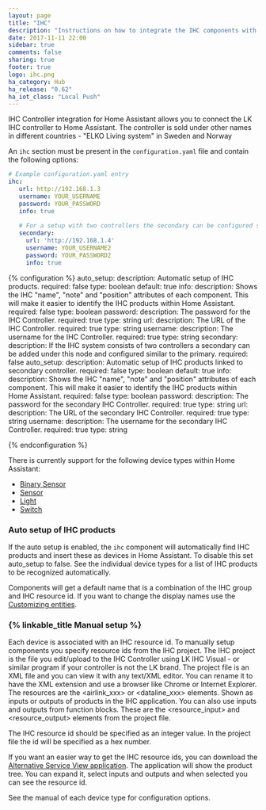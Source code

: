 ```yaml
---
layout: page
title: "IHC"
description: "Instructions on how to integrate the IHC components with Home Assistant"
date: 2017-11-11 22:00
sidebar: true
comments: false
sharing: true
footer: true
logo: ihc.png
ha_category: Hub
ha_release: "0.62"
ha_iot_class: "Local Push"
---
```


IHC Controller integration for Home Assistant allows you to connect the LK IHC
controller to Home Assistant. The controller is sold under other names in
different countries - "ELKO Living system" in Sweden and Norway

An `ihc` section must be present in the `configuration.yaml` file and contain
the following options:

```yaml
# Example configuration.yaml entry
ihc:
   url: http://192.168.1.3
   username: YOUR_USERNAME
   password: YOUR_PASSWORD
   info: true
   
   # For a setup with two controllers the secondary can be configured similary
   secondary: 
     url: 'http://192.168.1.4'
     username: YOUR_USERNAME2
     password: YOUR_PASSWORD2
     info: true 
```

{% configuration %}
auto_setup:
  description: Automatic setup of IHC products.
  required: false
  type: boolean
  default: true
info:
  description: Shows the IHC "name", "note" and "position" attributes of each component. This will make it easier to identify the IHC products within Home Assistant.
  required: false
  type: boolean
password:
  description: The password for the IHC Controller.
  required: true
  type: string
url:
  description: The URL of the IHC Controller.
  required: true
  type: string
username:
  description: The username for the IHC Controller.
  required: true
  type: string
secondary:
  description: If the IHC system consists of two controllers a secondary can be added under this node and configured similar to the primary.
  required: false
  auto_setup:
     description: Automatic setup of IHC products linked to secondary controller.
     required: false
     type: boolean
     default: true
   info:
     description: Shows the IHC "name", "note" and "position" attributes of each component. This will make it easier to identify the IHC products within Home Assistant.
     required: false
     type: boolean
   password:
     description: The password for the secondary IHC Controller.
     required: true
     type: string
   url:
     description: The URL of the secondary IHC Controller.
     required: true
     type: string
   username:
     description: The username for the secondary IHC Controller.
     required: true
     type: string
  
{% endconfiguration %}

There is currently support for the following device types within Home Assistant:

- [Binary Sensor](/components/binary_sensor.ihc/)
- [Sensor](/components/sensor.ihc/)
- [Light](/components/light.ihc/)
- [Switch](/components/switch.ihc/)

### Auto setup of IHC products

If the auto setup is enabled, the `ihc` component will automatically find IHC
products and insert these as devices in Home Assistant.
To disable this set auto_setup to false. See the individual device types for a
list of IHC products to be recognized automatically.

Components will get a default name that is a combination of the IHC group and
IHC resource id.
If you want to change the display names use the
[Customizing entities](/docs/configuration/customizing-devices/).

### {% linkable_title Manual setup %}

Each device is associated with an IHC resource id. To manually setup components
you specify resource ids from the IHC project. The IHC project is the file you
edit/upload to the IHC Controller using LK IHC Visual - or similar program if
your controller is not the LK brand.
The project file is an XML file and you can view it with any text/XML editor.
You can rename it to have the XML extension and use a browser like Chrome or
Internet Explorer. The resources are the \<airlink_xxx> or \<dataline_xxx>
elements. Shown as inputs or outputs of products in the IHC application. You can
also use inputs and outputs from function blocks. These are the
\<resource_input> and \<resource_output> elements from the project file.

The IHC resource id should be specified as an integer value. In the project file
the id will be specified as a hex number.

If you want an easier way to get the IHC resource ids, you can download the
[Alternative Service View application](https://www.dingus.dk/updated-ihc-alternative-service-view/).
The application will show the product tree. You can expand it, select inputs and
outputs and when selected you can see the resource id.

See the manual of each device type for configuration options.
